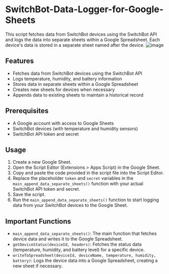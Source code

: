 # SwitchBot-Data-Logger-for-Google-Sheets

This script fetches data from SwitchBot devices using the SwitchBot API and logs the data into separate sheets within a Google Spreadsheet. Each device's data is stored in a separate sheet named after the device.
![image](https://user-images.githubusercontent.com/98264095/233547447-6dcff79a-fb5a-4632-b18a-c842a3138794.png)


## Features

- Fetches data from SwitchBot devices using the SwitchBot API
- Logs temperature, humidity, and battery information
- Stores data in separate sheets within a Google Spreadsheet
- Creates new sheets for devices when necessary
- Appends data to existing sheets to maintain a historical record

## Prerequisites

- A Google account with access to Google Sheets
- SwitchBot devices (with temperature and humidity sensors)
- SwitchBot API token and secret

## Usage

1. Create a new Google Sheet.
2. Open the Script Editor (Extensions > Apps Script) in the Google Sheet.
3. Copy and paste the code provided in the script file into the Script Editor.
4. Replace the placeholder `token` and `secret` variables in the `main_append_data_separate_sheets()` function with your actual SwitchBot API token and secret.
5. Save the script.
6. Run the `main_append_data_separate_sheets()` function to start logging data from your SwitchBot devices to the Google Sheet.

## Important Functions

- `main_append_data_separate_sheets()`: The main function that fetches device data and writes it to the Google Spreadsheet.
- `getDeviceStatus(deviceId, headers)`: Fetches the status data (temperature, humidity, and battery level) for a specific device.
- `writeToSpreadsheet(deviceId, deviceName, temperature, humidity, battery)`: Logs the device data into a Google Spreadsheet, creating a new sheet if necessary.
